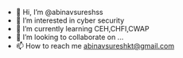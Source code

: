 - 👋 Hi, I’m @abinavsureshss
- 👀 I’m interested in cyber security
- 🌱 I’m currently learning CEH,CHFI,CWAP
- 💞️ I’m looking to collaborate on ...
- 📫 How to reach me abinavsureshkt@gmail.com

<!---
abinavsureshss/abinavsureshss is a ✨ special ✨ repository because its `README.md` (this file) appears on your GitHub profile.
You can click the Preview link to take a look at your changes.
--->
